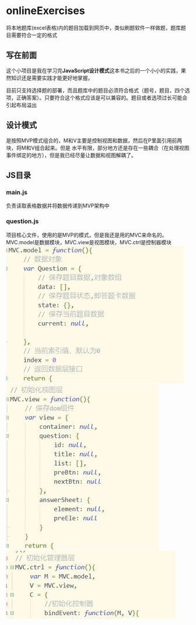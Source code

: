 # onlineExercises
将本地题库(excel表格)内的题目加载到网页中，类似刷题软件一样做题，题库题目需要符合一定的格式

## 写在前面
这个小项目是我在学习完**JavaScript设计模式**这本书之后的一个小小的实践，果然知识还是需要实践才能更好地掌握。

目前只支持选择题的部署，而且题库中的题目必须符合格式（题号，题目，四个选项，正确答案）。只要符合这个格式应该是可以兼容的。题目或者选项过长可能会引起布局溢出

## 设计模式
是按照MVP模式组合的，M和V主要是控制视图和数据，然后在P里面引用前两块，将M和V组合起来。但是
水平有限，部分地方还是存在一些耦合（在处理视图事件绑定的地方），但是我已经尽量让数据和视图解耦了。

## JS目录
### main.js
负责读取表格数据并将数据传递到MVP架构中
### question.js
项目核心文件，使用的是MVP的模式，但是我还是用的MVC来命名的。MVC.model是数据模块，MVC.view是视图模块，MVC.ctrl是控制器模块
![model](README_files/1.jpg)
![view](README_files/2.jpg)
![ctrl](README_files/3.jpg)

